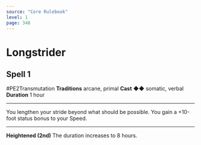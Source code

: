 ```yaml
---
source: "Core Rulebook"
level: 1
page: 348
---
```


# Longstrider
## Spell 1
#PE2Transmutation 
**Traditions** arcane, primal
**Cast** ◆◆ somatic, verbal
**Duration** 1 hour

-----
You lengthen your stride beyond what should be possible. You gain a +10-foot status bonus to your Speed.

---
**Heightened (2nd)** The duration increases to 8 hours.